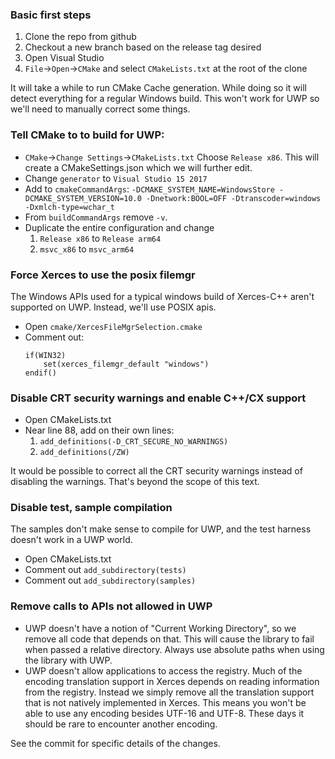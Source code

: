 ### Basic first steps

1. Clone the repo from github
2. Checkout a new branch based on the release tag desired
3. Open Visual Studio
4. `File`->`Open`->`CMake` and select `CMakeLists.txt` at the root of the clone

It will take a while to run CMake Cache generation. While doing so it will
detect everything for a regular Windows build. This won't work for UWP so
we'll need to manually correct some things.



### Tell CMake to to build for UWP:

* `CMake`->`Change Settings`->`CMakeLists.txt`
  Choose `Release x86`. This will create a CMakeSettings.json which
  we will further edit.
* Change `generator` to `Visual Studio 15 2017`
* Add to `cmakeCommandArgs`: `-DCMAKE_SYSTEM_NAME=WindowsStore -DCMAKE_SYSTEM_VERSION=10.0 -Dnetwork:BOOL=OFF -Dtranscoder=windows -Dxmlch-type=wchar_t`
* From `buildCommandArgs` remove `-v`.
* Duplicate the entire configuration and change
  1. `Release x86` to `Release arm64`
  2. `msvc_x86` to `msvc_arm64`



### Force Xerces to use the posix filemgr
The Windows APIs used for a typical windows build of Xerces-C++ aren't
supported on UWP. Instead, we'll use POSIX apis.

* Open `cmake/XercesFileMgrSelection.cmake`
* Comment out:
  ```
  if(WIN32)
      set(xerces_filemgr_default "windows")
  endif()
  ```

### Disable CRT security warnings and enable C++/CX support
* Open CMakeLists.txt
* Near line 88, add on their own lines:
  1. `add_definitions(-D_CRT_SECURE_NO_WARNINGS)`
  2. `add_definitions(/ZW)`

It would be possible to correct all the CRT security warnings instead of
disabling the warnings. That's beyond the scope of this text.


### Disable test, sample compilation
The samples don't make sense to compile for UWP, and the test harness
doesn't work in a UWP world.

* Open CMakeLists.txt
* Comment out `add_subdirectory(tests)`
* Comment out `add_subdirectory(samples)`



### Remove calls to APIs not allowed in UWP
* UWP doesn't have a notion of "Current Working Directory", so we remove
  all code that depends on that. This will cause the library to fail when
  passed a relative directory. Always use absolute paths when using the
  library with UWP.
* UWP doesn't allow applications to access the registry. Much of the
  encoding translation support in Xerces depends on reading information from
  the registry. Instead we simply remove all the translation support that is
  not natively implemented in Xerces. This means you won't be able to use
  any encoding besides UTF-16 and UTF-8. These days it should be rare to
  encounter another encoding.

See the commit for specific details of the changes.

